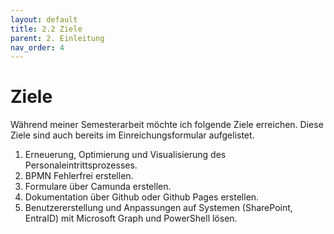 ```yaml
---
layout: default
title: 2.2 Ziele
parent: 2. Einleitung
nav_order: 4
---
```

# Ziele

Während meiner Semesterarbeit möchte ich folgende Ziele erreichen. 
Diese Ziele sind auch bereits im Einreichungsformular aufgelistet. 

1. Erneuerung, Optimierung und Visualisierung des Personaleintrittsprozesses. 
2. BPMN Fehlerfrei erstellen. 
3. Formulare über Camunda erstellen. 
4. Dokumentation über Github oder Github Pages erstellen. 
5. Benutzererstellung und Anpassungen auf Systemen (SharePoint, EntraID) mit Microsoft Graph und PowerShell lösen.

